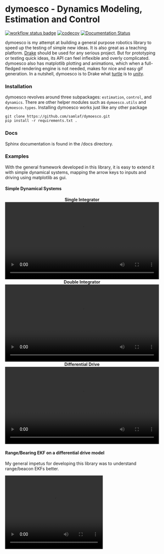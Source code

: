 # dymoesco - Dynamics Modeling, Estimation and Control

[![workflow status badge](https://github.com/samlaf/dymoesco/workflows/Python%20application/badge.svg)](https://github.com/samlaf/dymoesco/actions?query=workflow%3A%22Python+application%22)
[![codecov](https://codecov.io/gh/samlaf/dymoesco/branch/master/graph/badge.svg?token=GW8GV0VNS8)](https://codecov.io/gh/samlaf/dymoesco)
[![Documentation Status](https://readthedocs.org/projects/dymoesco/badge/?version=latest)](https://dymoesco.readthedocs.io/en/latest/?badge=latest)

dymoesco is my attempt at building a general purpose robotics library to speed up the testing of simple new ideas. It is also great as a teaching platform. [Drake](https://drake.mit.edu/) should be used for any serious project. But for prototyping or testing quick ideas, its API can feel inflexible and overly complicated. dymoesco also has matplotlib plotting and animations, which when a full-fledged rendering engine is not needed, makes for nice and easy gif generation. In a nutshell, dymoesco is to Drake what [turtle](https://docs.python.org/3/library/turtle.html) is to [unity](https://unity.com/).

### Installation

dymoesco revolves around three subpackages: `estimation`, `control`, and `dynamics`. There are other helper modules such as `dymoesco.utils` and `dymoesco.types`.
Installing dymoesco works just like any other package

```shell
git clone https://github.com/samlaf/dymoesco.git
pip install -r requirements.txt .
```

### Docs
Sphinx documentation is found in the /docs directory.


### Examples

With the general framework developed in this library, it is easy to extend it with simple dynamical systems, mapping the arrow keys to inputs and driving using matplotlib as gui.

#### Simple Dynamical Systems

<link href="style.css" rel="stylesheet"></link>
<div class="row">
  <div class="column">
	<center><b> Single Integrator </b></center>
	<video width="100%" controls>
		<source src="./videos_and_images/singleintegrator.mkv">
	</video>
  </div>
  <div class="column">
	<center><b> Double Integrator </b></center>
	<video width="100%" controls>
		<source src="./videos_and_images/doubleintegrator.mkv">
	</video>
  </div>
  <div class="column">
	<center><b> Differential Drive </b></center>
	<video width="100%" controls>
		<source src="./videos_and_images/diffdrive_kinematic.mkv">
	</video>
  </div>
</div>


#### Range/Bearing EKF on a differential drive model

My general impetus for developing this library was to understand range/beacon EKFs better.

<video width="320" height="240" controls>
  <source src="./videos_and_images/diffdrive_ekf.mkv">
</video>


